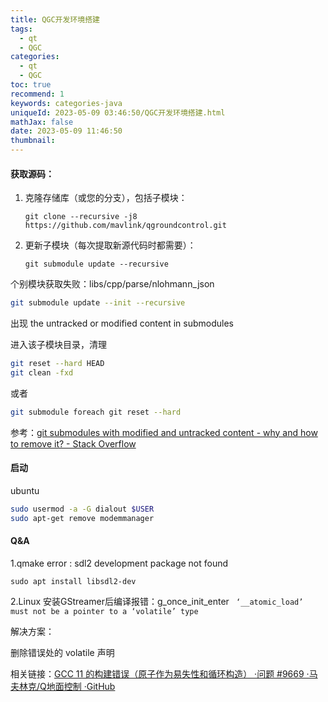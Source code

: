 ```yaml
---
title: QGC开发环境搭建
tags:
  - qt
  - QGC
categories:
  - qt
  - QGC
toc: true
recommend: 1
keywords: categories-java
uniqueId: 2023-05-09 03:46:50/QGC开发环境搭建.html
mathJax: false
date: 2023-05-09 11:46:50
thumbnail:
---
```

<!-- more -->

#### 获取源码：

1. 克隆存储库（或您的分支），包括子模块：

   ```shell
   git clone --recursive -j8 https://github.com/mavlink/qgroundcontrol.git
   ```

2. 更新子模块（每次提取新源代码时都需要）：

   ```shell
   git submodule update --recursive
   ```

个别模块获取失败：libs/cpp/parse/nlohmann_json

```sh
git submodule update --init --recursive
```

出现 the untracked or modified content in submodules

进入该子模块目录，清理

```bash
git reset --hard HEAD
git clean -fxd
```

或者

```bash
git submodule foreach git reset --hard
```

参考：[git submodules with modified and untracked content - why and how to remove it? - Stack Overflow](https://stackoverflow.com/questions/7993413/git-submodules-with-modified-and-untracked-content-why-and-how-to-remove-it/28322320)



#### 启动

ubuntu

```sh
sudo usermod -a -G dialout $USER
sudo apt-get remove modemmanager
```





#### Q&A

1.qmake error : sdl2 development package not found

```shell
sudo apt install libsdl2-dev
```



2.Linux 安装GStreamer后编译报错：g_once_init_enter ` ‘__atomic_load’ must not be a pointer to a ‘volatile’ type`

解决方案：

删除错误处的 volatile 声明

相关链接：[GCC 11 的构建错误（原子作为易失性和循环构造） ·问题 #9669 ·马夫林克/Q地面控制 ·GitHub](https://github.com/mavlink/qgroundcontrol/issues/9669)



